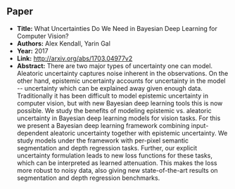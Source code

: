 ## Paper
  - **Title:** What Uncertainties Do We Need in Bayesian Deep Learning for Computer
  Vision?
  - **Authors:** Alex Kendall, Yarin Gal
  - **Year:** 2017
  - **Link:** http://arxiv.org/abs/1703.04977v2
  - **Abstract:** There are two major types of uncertainty one can model. Aleatoric uncertainty captures noise inherent in the observations. On the other hand, epistemic uncertainty accounts for uncertainty in the model -- uncertainty which can be explained away given enough data. Traditionally it has been difficult to model epistemic uncertainty in computer vision, but with new Bayesian deep learning tools this is now possible. We study the benefits of modeling epistemic vs. aleatoric uncertainty in Bayesian deep learning models for vision tasks. For this we present a Bayesian deep learning framework combining input-dependent aleatoric uncertainty together with epistemic uncertainty. We study models under the framework with per-pixel semantic segmentation and depth regression tasks. Further, our explicit uncertainty formulation leads to new loss functions for these tasks, which can be interpreted as learned attenuation. This makes the loss more robust to noisy data, also giving new state-of-the-art results on segmentation and depth regression benchmarks.

